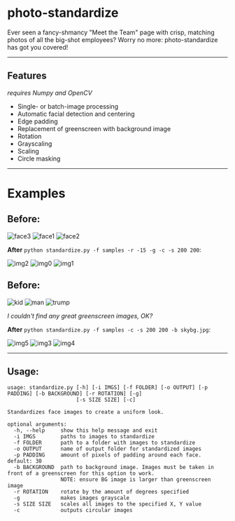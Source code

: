 # photo-standardize

Ever seen a fancy-shmancy "Meet the Team" page with crisp, matching photos of all the big-shot employees? Worry no more: photo-standardize has got you covered! 

---

## Features
*requires Numpy and OpenCV*

- Single- or batch-image processing
- Automatic facial detection and centering
- Edge padding
- Replacement of greenscreen with background image
- Rotation
- Grayscaling
- Scaling
- Circle masking

---

# Examples

**Before:**
---
![face3](https://user-images.githubusercontent.com/76142641/109447804-87b94c80-7a12-11eb-891c-b7f254edd429.jpg)
![face1](https://user-images.githubusercontent.com/76142641/109447808-8851e300-7a12-11eb-8fff-02d273a5a9bd.jpg)
![face2](https://user-images.githubusercontent.com/76142641/109447809-88ea7980-7a12-11eb-9f03-8affc88923c5.jpg)

**After** `python standardize.py -f samples -r -15 -g -c -s 200 200`:

![img2](https://user-images.githubusercontent.com/76142641/109449096-948b6f80-7a15-11eb-81ec-b44e2e6a6af8.png)
![img0](https://user-images.githubusercontent.com/76142641/109449094-93f2d900-7a15-11eb-86ee-10ae46d701a3.png)
![img1](https://user-images.githubusercontent.com/76142641/109449095-948b6f80-7a15-11eb-8242-a8e7eb73beb1.png)

**Before:**
---
![kid](https://user-images.githubusercontent.com/76142641/109447805-8851e300-7a12-11eb-8560-f9da1255fde9.jpg)
![man](https://user-images.githubusercontent.com/76142641/109447806-8851e300-7a12-11eb-8069-6ace314f62cb.jpg)
![trump](https://user-images.githubusercontent.com/76142641/109447807-8851e300-7a12-11eb-8e01-5aab261f063f.jpg)

*I couldn't find any great greenscreen images, OK?*

**After** `python standardize.py -f samples -c -s 200 200 -b skybg.jpg`:

![img5](https://user-images.githubusercontent.com/76142641/109448785-cea84180-7a14-11eb-84bf-4313a1f07870.png)
![img3](https://user-images.githubusercontent.com/76142641/109448786-cf40d800-7a14-11eb-9109-7bd7fa9eb4b5.png)
![img4](https://user-images.githubusercontent.com/76142641/109448787-cf40d800-7a14-11eb-8538-c27ffd0663a9.png)

---

## Usage:

```
usage: standardize.py [-h] [-i IMGS] [-f FOLDER] [-o OUTPUT] [-p PADDING] [-b BACKGROUND] [-r ROTATION] [-g]
                      [-s SIZE SIZE] [-c]

Standardizes face images to create a uniform look.

optional arguments:
  -h, --help     show this help message and exit
  -i IMGS        paths to images to standardize
  -f FOLDER      path to a folder with images to standardize
  -o OUTPUT      name of output folder for standardized images
  -p PADDING     amount of pixels of padding around each face. default: 30
  -b BACKGROUND  path to background image. Images must be taken in front of a greenscreen for this option to work.
                 NOTE: ensure BG image is larger than greenscreen image
  -r ROTATION    rotate by the amount of degrees specified
  -g             makes images grayscale
  -s SIZE SIZE   scales all images to the specified X, Y value
  -c             outputs circular images
```
